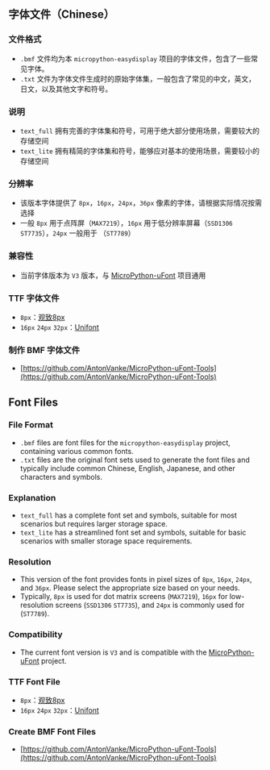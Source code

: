 ## 字体文件（Chinese）

### 文件格式
- `.bmf` 文件均为本 `micropython-easydisplay` 项目的字体文件，包含了一些常见字体。
- `.txt` 文件为字体文件生成时的原始字体集，一般包含了常见的中文，英文，日文，以及其他文字和符号。

### 说明
- `text_full` 拥有完善的字体集和符号，可用于绝大部分使用场景，需要较大的存储空间
- `text_lite` 拥有精简的字体集和符号，能够应对基本的使用场景，需要较小的存储空间

### 分辨率
- 该版本字体提供了 `8px`，`16px`，`24px`，`36px` 像素的字体，请根据实际情况按需选择
- 一般 `8px` 用于点阵屏（`MAX7219`），`16px` 用于低分辨率屏幕（`SSD1306` `ST7735`），`24px` 一般用于 （`ST7789`）
### 兼容性
- 当前字体版本为 `V3` 版本，与 [MicroPython-uFont](https://github.com/AntonVanke/MicroPython-uFont) 项目通用

### TTF 字体文件
- `8px`：[观致8px](https://www.maoken.com/freefonts/11358.html)
- `16px` `24px` `32px`：[Unifont](https://unifoundry.com/)

### 制作 BMF 字体文件
- [https://github.com/AntonVanke/MicroPython-uFont-Tools](https://github.com/AntonVanke/MicroPython-uFont-Tools)


## Font Files

### File Format
- `.bmf` files are font files for the `micropython-easydisplay` project, containing various common fonts.
- `.txt` files are the original font sets used to generate the font files and typically include common Chinese, English, Japanese, and other characters and symbols.

### Explanation
- `text_full` has a complete font set and symbols, suitable for most scenarios but requires larger storage space.
- `text_lite` has a streamlined font set and symbols, suitable for basic scenarios with smaller storage space requirements.

### Resolution
- This version of the font provides fonts in pixel sizes of `8px`, `16px`, `24px`, and `36px`. Please select the appropriate size based on your needs.
- Typically, `8px` is used for dot matrix screens (`MAX7219`), `16px` for low-resolution screens (`SSD1306` `ST7735`), and `24px` is commonly used for (`ST7789`).

### Compatibility
- The current font version is `V3` and is compatible with the [MicroPython-uFont](https://github.com/AntonVanke/MicroPython-uFont) project.

### TTF Font File
- `8px`：[观致8px](https://www.maoken.com/freefonts/11358.html)
- `16px` `24px` `32px`：[Unifont](https://unifoundry.com/)

### Create BMF Font Files
- [https://github.com/AntonVanke/MicroPython-uFont-Tools](https://github.com/AntonVanke/MicroPython-uFont-Tools)

